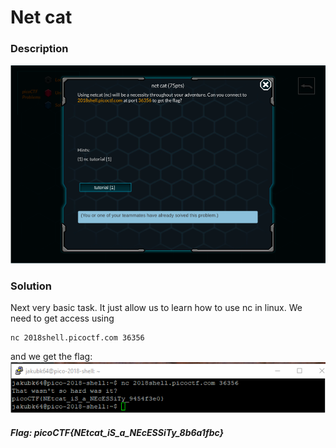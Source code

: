# Net cat

### Description
![alt text](https://github.com/JakubK64/CTF-writeups/blob/master/picoCTF/net_cat/task.png)

### Solution

Next very basic task. It just allow us to learn how to use nc in linux. We need to get access using
```unix
nc 2018shell.picoctf.com 36356
```
and we get the flag:
![alt text](https://github.com/JakubK64/CTF-writeups/blob/master/picoCTF/net_cat/Solution.png)

#### *Flag: picoCTF{NEtcat_iS_a_NEcESSiTy_8b6a1fbc}*
